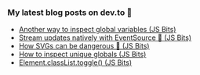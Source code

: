 ### My latest blog posts on dev.to 📖

<!-- BLOG-POST-LIST:START -->
- [Another way to inspect global variables (JS Bits)](https://dev.to/cilly_boloe/another-way-to-inspect-global-variables-js-bits-38hn)
- [Stream updates natively with EventSource 📡 (JS Bits)](https://dev.to/cilly_boloe/stream-updates-natively-with-with-eventsource-js-bits-1ol5)
- [How SVGs can be dangerous 👿 (JS Bits)](https://dev.to/cilly_boloe/how-svgs-can-be-dangerous-js-bits-mjh)
- [How to inspect unique globals (JS Bits)](https://dev.to/cilly_boloe/how-to-inspect-unique-globals-js-bits-2i7i)
- [Element.classList.toggle() (JS Bits)](https://dev.to/cilly_boloe/element-classlist-toggle-js-bits-1c6i)
<!-- BLOG-POST-LIST:END -->

